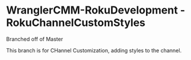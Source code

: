 # WranglerCMM-RokuDevelopment - RokuChannelCustomStyles

Branched off of Master

This branch is for CHannel Customization, adding styles to the channel.